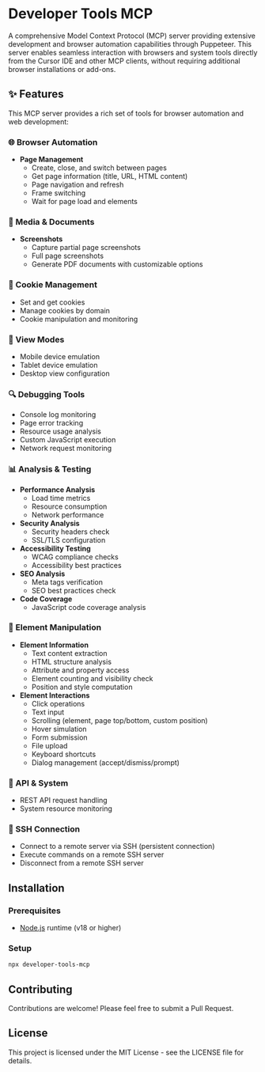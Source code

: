 # Developer Tools MCP

A comprehensive Model Context Protocol (MCP) server providing extensive development and browser automation capabilities through Puppeteer. This server enables seamless interaction with browsers and system tools directly from the Cursor IDE and other MCP clients, without requiring additional browser installations or add-ons.

## ✨ Features

This MCP server provides a rich set of tools for browser automation and web development:

### 🌐 Browser Automation

- **Page Management**
  - Create, close, and switch between pages
  - Get page information (title, URL, HTML content)
  - Page navigation and refresh
  - Frame switching
  - Wait for page load and elements

### 📸 Media & Documents

- **Screenshots**
  - Capture partial page screenshots
  - Full page screenshots
  - Generate PDF documents with customizable options

### 🍪 Cookie Management

- Set and get cookies
- Manage cookies by domain
- Cookie manipulation and monitoring

### 📱 View Modes

- Mobile device emulation
- Tablet device emulation
- Desktop view configuration

### 🔍 Debugging Tools

- Console log monitoring
- Page error tracking
- Resource usage analysis
- Custom JavaScript execution
- Network request monitoring

### 📊 Analysis & Testing

- **Performance Analysis**
  - Load time metrics
  - Resource consumption
  - Network performance
- **Security Analysis**
  - Security headers check
  - SSL/TLS configuration
- **Accessibility Testing**
  - WCAG compliance checks
  - Accessibility best practices
- **SEO Analysis**
  - Meta tags verification
  - SEO best practices check
- **Code Coverage**
  - JavaScript code coverage analysis

### 🔧 Element Manipulation

- **Element Information**
  - Text content extraction
  - HTML structure analysis
  - Attribute and property access
  - Element counting and visibility check
  - Position and style computation
- **Element Interactions**
  - Click operations
  - Text input
  - Scrolling (element, page top/bottom, custom position)
  - Hover simulation
  - Form submission
  - File upload
  - Keyboard shortcuts
  - Dialog management (accept/dismiss/prompt)

### 🔄 API & System

- REST API request handling
- System resource monitoring

### 🔑 SSH Connection

- Connect to a remote server via SSH (persistent connection)
- Execute commands on a remote SSH server
- Disconnect from a remote SSH server

## Installation

### Prerequisites

- [Node.js](https://nodejs.org/) runtime (v18 or higher)

### Setup

```bash
npx developer-tools-mcp
```

## Contributing

Contributions are welcome! Please feel free to submit a Pull Request.

## License

This project is licensed under the MIT License - see the LICENSE file for details.
